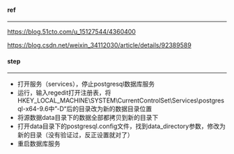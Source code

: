 #### ref

******

https://blog.51cto.com/u_15127544/4360400

https://blog.csdn.net/weixin_34112030/article/details/92389589



#### step

*********

- 打开服务（services），停止postgresql数据库服务
- 运行，输入regedit打开注册表，将HKEY_LOCAL_MACHINE\SYSTEM\CurrentControlSet\Services\postgresql-x64-9.6中”-D“后的目录改为新的数据目录位置
- 将源数据data目录下的数据全部都拷贝到新的目录下
- 打开data目录下的postgresql.config文件，找到data_directory参数，修改为新的目录（没有验证过，反正设置就对了）
- 重启数据库服务







